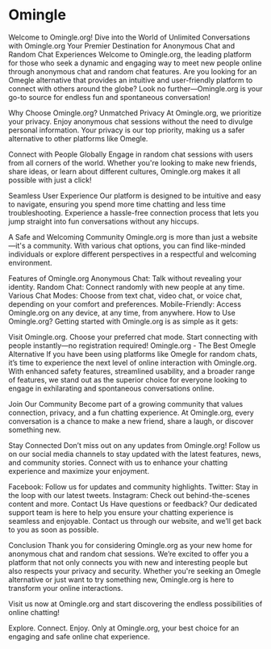 # Omingle

Welcome to Omingle.org!
Dive into the World of Unlimited Conversations with Omingle.org
Your Premier Destination for Anonymous Chat and Random Chat Experiences
Welcome to Omingle.org, the leading platform for those who seek a dynamic and engaging way to meet new people online through anonymous chat and random chat features. Are you looking for an Omegle alternative that provides an intuitive and user-friendly platform to connect with others around the globe? Look no further—Omingle.org is your go-to source for endless fun and spontaneous conversation!

Why Choose Omingle.org?
Unmatched Privacy
At Omingle.org, we prioritize your privacy. Enjoy anonymous chat sessions without the need to divulge personal information. Your privacy is our top priority, making us a safer alternative to other platforms like Omegle.

Connect with People Globally
Engage in random chat sessions with users from all corners of the world. Whether you're looking to make new friends, share ideas, or learn about different cultures, Omingle.org makes it all possible with just a click!

Seamless User Experience
Our platform is designed to be intuitive and easy to navigate, ensuring you spend more time chatting and less time troubleshooting. Experience a hassle-free connection process that lets you jump straight into fun conversations without any hiccups.

A Safe and Welcoming Community
Omingle.org is more than just a website—it's a community. With various chat options, you can find like-minded individuals or explore different perspectives in a respectful and welcoming environment.

Features of Omingle.org
Anonymous Chat: Talk without revealing your identity.
Random Chat: Connect randomly with new people at any time.
Various Chat Modes: Choose from text chat, video chat, or voice chat, depending on your comfort and preferences.
Mobile-Friendly: Access Omingle.org on any device, at any time, from anywhere.
How to Use Omingle.org?
Getting started with Omingle.org is as simple as it gets:

Visit Omingle.org.
Choose your preferred chat mode.
Start connecting with people instantly—no registration required!
Omingle.org - The Best Omegle Alternative
If you have been using platforms like Omegle for random chats, it’s time to experience the next level of online interaction with Omingle.org. With enhanced safety features, streamlined usability, and a broader range of features, we stand out as the superior choice for everyone looking to engage in exhilarating and spontaneous conversations online.

Join Our Community
Become part of a growing community that values connection, privacy, and a fun chatting experience. At Omingle.org, every conversation is a chance to make a new friend, share a laugh, or discover something new.

Stay Connected
Don’t miss out on any updates from Omingle.org! Follow us on our social media channels to stay updated with the latest features, news, and community stories. Connect with us to enhance your chatting experience and maximize your enjoyment.

Facebook: Follow us for updates and community highlights.
Twitter: Stay in the loop with our latest tweets.
Instagram: Check out behind-the-scenes content and more.
Contact Us
Have questions or feedback? Our dedicated support team is here to help you ensure your chatting experience is seamless and enjoyable. Contact us through our website, and we’ll get back to you as soon as possible.

Conclusion
Thank you for considering Omingle.org as your new home for anonymous chat and random chat sessions. We’re excited to offer you a platform that not only connects you with new and interesting people but also respects your privacy and security. Whether you're seeking an Omegle alternative or just want to try something new, Omingle.org is here to transform your online interactions.

Visit us now at Omingle.org and start discovering the endless possibilities of online chatting!

Explore. Connect. Enjoy. Only at Omingle.org, your best choice for an engaging and safe online chat experience.
